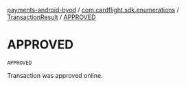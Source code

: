 [payments-android-byod](../../index.md) / [com.cardflight.sdk.enumerations](../index.md) / [TransactionResult](index.md) / [APPROVED](./-a-p-p-r-o-v-e-d.md)

# APPROVED

`APPROVED`

Transaction was approved online.

